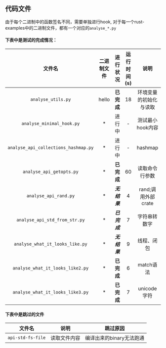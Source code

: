 ## **代码文件**
由于每个二进制中的函数签名不同，需要单独进行hook, 对于每一个rust-examples中的二进制文件，都有一个对应的`analyse_*.py`  
#### 下表中是测试的完成情况：  
|文件名|二进制文件|进行状况|运行时间(s)|说明|
|:-:|:-:|:-:|:-:|:-:|
|`analyse_utils.py`|hello|**已完成**|18|环境变量的初始化与读取|
|`analyse_minimal_hook.py`|*|进行中|-|测试最小hook内容|
|`analyse_api_collections_hashmap.py`|*|进行中|-|hashmap|
|`analyse_api_getopts.py`|*|**已完成**|60|读取命令行参数|
|`analyse_api_rand.py`|*|***无结果***|4|rand;调用外部crate|
|`analyse_api_std_from_str.py`|*|***已完成***|7|字符串转数字|
|`analyse_what_it_looks_like.py`|*|***无结果***|9|线程、闭包|
|`analyse_what_it_looks_like2.py`|*|**已完成**|6|match语法|
|`analyse_what_it_looks_like3.py`|*|**已完成**|7|unicode字符|
#### 下表中是跳过的文件  
|文件名|说明|跳过原因|
|:-:|:-:|:-:|
|`api-std-fs-file`|读取文件内容|编译出来的binary无法跑通|




